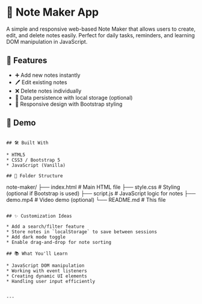 # 📝 Note Maker App

A simple and responsive web-based Note Maker that allows users to create, edit, and delete notes easily. Perfect for daily tasks, reminders, and learning DOM manipulation in JavaScript.

## 🚀 Features

- ➕ Add new notes instantly
- 🖊️ Edit existing notes
- ❌ Delete notes individually
- 💾 Data persistence with local storage (optional)
- 📱 Responsive design with Bootstrap styling

## 📸 Demo

```

## 🛠️ Built With

* HTML5
* CSS3 / Bootstrap 5
* JavaScript (Vanilla)

## 📂 Folder Structure

```

note-maker/
├── index.html # Main HTML file
├── style.css # Styling (optional if Bootstrap is used)
├── script.js # JavaScript logic for notes
├── demo.mp4 # Video demo (optional)
└── README.md # This file

```

## ✨ Customization Ideas

* Add a search/filter feature
* Store notes in `localStorage` to save between sessions
* Add dark mode toggle
* Enable drag-and-drop for note sorting

## 📚 What You'll Learn

* JavaScript DOM manipulation
* Working with event listeners
* Creating dynamic UI elements
* Handling user input efficiently


---
```
